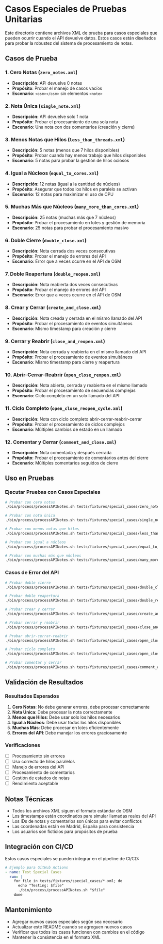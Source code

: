 # Casos Especiales de Pruebas Unitarias

Este directorio contiene archivos XML de prueba para casos especiales que pueden
ocurrir cuando el API devuelve datos. Estos casos están diseñados para probar
la robustez del sistema de procesamiento de notas.

## Casos de Prueba

### 1. Cero Notas (`zero_notes.xml`)
- **Descripción**: API devuelve 0 notas
- **Propósito**: Probar el manejo de casos vacíos
- **Escenario**: `<osm></osm>` sin elementos `<note>`

### 2. Nota Única (`single_note.xml`)
- **Descripción**: API devuelve solo 1 nota
- **Propósito**: Probar el procesamiento de una sola nota
- **Escenario**: Una nota con dos comentarios (creación y cierre)

### 3. Menos Notas que Hilos (`less_than_threads.xml`)
- **Descripción**: 5 notas (menos que 7 hilos disponibles)
- **Propósito**: Probar cuando hay menos trabajo que hilos disponibles
- **Escenario**: 5 notas para probar la gestión de hilos ociosos

### 4. Igual a Núcleos (`equal_to_cores.xml`)
- **Descripción**: 12 notas (igual a la cantidad de núcleos)
- **Propósito**: Asegurar que todos los hilos en paralelo se activan
- **Escenario**: 12 notas para maximizar el uso de CPU

### 5. Muchas Más que Núcleos (`many_more_than_cores.xml`)
- **Descripción**: 25 notas (muchas más que 7 núcleos)
- **Propósito**: Probar el procesamiento en lotes y gestión de memoria
- **Escenario**: 25 notas para probar el procesamiento masivo

### 6. Doble Cierre (`double_close.xml`)
- **Descripción**: Nota cerrada dos veces consecutivas
- **Propósito**: Probar el manejo de errores del API
- **Escenario**: Error que a veces ocurre en el API de OSM

### 7. Doble Reapertura (`double_reopen.xml`)
- **Descripción**: Nota reabierta dos veces consecutivas
- **Propósito**: Probar el manejo de errores del API
- **Escenario**: Error que a veces ocurre en el API de OSM

### 8. Crear y Cerrar (`create_and_close.xml`)
- **Descripción**: Nota creada y cerrada en el mismo llamado del API
- **Propósito**: Probar el procesamiento de eventos simultáneos
- **Escenario**: Mismo timestamp para creación y cierre

### 9. Cerrar y Reabrir (`close_and_reopen.xml`)
- **Descripción**: Nota cerrada y reabierta en el mismo llamado del API
- **Propósito**: Probar el procesamiento de eventos simultáneos
- **Escenario**: Mismo timestamp para cierre y reapertura

### 10. Abrir-Cerrar-Reabrir (`open_close_reopen.xml`)
- **Descripción**: Nota abierta, cerrada y reabierta en el mismo llamado
- **Propósito**: Probar el procesamiento de secuencias complejas
- **Escenario**: Ciclo completo en un solo llamado del API

### 11. Ciclo Completo (`open_close_reopen_cycle.xml`)
- **Descripción**: Nota con ciclo completo abrir-cerrar-reabrir-cerrar
- **Propósito**: Probar el procesamiento de ciclos complejos
- **Escenario**: Múltiples cambios de estado en un llamado

### 12. Comentar y Cerrar (`comment_and_close.xml`)
- **Descripción**: Nota comentada y después cerrada
- **Propósito**: Probar el procesamiento de comentarios antes del cierre
- **Escenario**: Múltiples comentarios seguidos de cierre

## Uso en Pruebas

### Ejecutar Pruebas con Casos Especiales

```bash
# Probar con cero notas
./bin/process/processAPINotes.sh tests/fixtures/special_cases/zero_notes.xml

# Probar con nota única
./bin/process/processAPINotes.sh tests/fixtures/special_cases/single_note.xml

# Probar con menos notas que hilos
./bin/process/processAPINotes.sh tests/fixtures/special_cases/less_than_threads.xml

# Probar con igual a núcleos
./bin/process/processAPINotes.sh tests/fixtures/special_cases/equal_to_cores.xml

# Probar con muchas más que núcleos
./bin/process/processAPINotes.sh tests/fixtures/special_cases/many_more_than_cores.xml
```

### Casos de Error del API

```bash
# Probar doble cierre
./bin/process/processAPINotes.sh tests/fixtures/special_cases/double_close.xml

# Probar doble reapertura
./bin/process/processAPINotes.sh tests/fixtures/special_cases/double_reopen.xml

# Probar crear y cerrar
./bin/process/processAPINotes.sh tests/fixtures/special_cases/create_and_close.xml

# Probar cerrar y reabrir
./bin/process/processAPINotes.sh tests/fixtures/special_cases/close_and_reopen.xml

# Probar abrir-cerrar-reabrir
./bin/process/processAPINotes.sh tests/fixtures/special_cases/open_close_reopen.xml

# Probar ciclo completo
./bin/process/processAPINotes.sh tests/fixtures/special_cases/open_close_reopen_cycle.xml

# Probar comentar y cerrar
./bin/process/processAPINotes.sh tests/fixtures/special_cases/comment_and_close.xml
```

## Validación de Resultados

### Resultados Esperados

1. **Cero Notas**: No debe generar errores, debe procesar correctamente
2. **Nota Única**: Debe procesar la nota correctamente
3. **Menos que Hilos**: Debe usar solo los hilos necesarios
4. **Igual a Núcleos**: Debe usar todos los hilos disponibles
5. **Muchas Más**: Debe procesar en lotes eficientemente
6. **Errores del API**: Debe manejar los errores graciosamente

### Verificaciones

- [ ] Procesamiento sin errores
- [ ] Uso correcto de hilos paralelos
- [ ] Manejo de errores del API
- [ ] Procesamiento de comentarios
- [ ] Gestión de estados de notas
- [ ] Rendimiento aceptable

## Notas Técnicas

- Todos los archivos XML siguen el formato estándar de OSM
- Los timestamps están coordinados para simular llamadas reales del API
- Los IDs de notas y comentarios son únicos para evitar conflictos
- Las coordenadas están en Madrid, España para consistencia
- Los usuarios son ficticios para propósitos de prueba

## Integración con CI/CD

Estos casos especiales se pueden integrar en el pipeline de CI/CD:

```yaml
# Ejemplo para GitHub Actions
- name: Test Special Cases
  run: |
    for file in tests/fixtures/special_cases/*.xml; do
      echo "Testing: $file"
      ./bin/process/processAPINotes.sh "$file"
    done
```

## Mantenimiento

- Agregar nuevos casos especiales según sea necesario
- Actualizar este README cuando se agreguen nuevos casos
- Verificar que todos los casos funcionen con cambios en el código
- Mantener la consistencia en el formato XML

